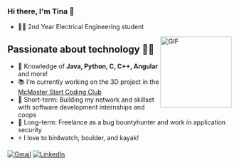 ### Hi there, I'm Tina 👋
- 🧕🏻 2nd Year Electrical Engineering student

<img align="right" alt="GIF" height="160px" src="https://media.giphy.com/media/pYoYo824F0ENq5KRt7/giphy.gif" />


## Passionate about technology 👩‍💻
- :test_tube: Knowledge of **Java, Python, C, C++, Angular** and more!
- 📚 I’m currently working on the 3D project in the  [McMaster Start Coding Club](http://outreach.mcmaster.ca/)
- 🎈 Short-term: Building my network and skillset with software development internships and coops
- 🚀 Long-term: Freelance as a bug bountyhunter and work in application security
- ⚡ I love to birdwatch, boulder, and kayak!

[![Gmail](https://img.shields.io/badge/-GMAIL-D14836?style=for-the-badge&logo=gmail&logoColor=white)](mailto:tina.ismail01@gmail.com)
[![LinkedIn](https://img.shields.io/badge/-LINKEDIN-0077B5?style=for-the-badge&logo=linkedin&logoColor=white)](https://www.linkedin.com/in/tina-ismail)
